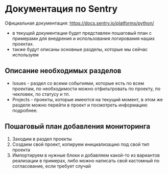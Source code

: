# Документация по Sentry
Официальная документация: https://docs.sentry.io/platforms/python/
- в текущей документации будет представлен пошаговый план с примерами для внедрения и использования логирования наших проектах.
- также будут описаны основные разделы, которые мы сейчас используем

## Описание необходимых разделов

- Issues - раздел со всеми событиями, которые есть по всем проектам, по необходимости можно отфильтровать по проекту, по чекловек, по статусу и тп.
- Projects - проекты, которые имеются на текущий момент, в этом же разделе можно перейти в проект и посмотреть информацию подробнее.

## Пошаговый план добавления мониторинга

1. Заходим в раздел проекты
2. Создаем свой проект, копируем инициализацию под свой тип проекта 
3. Импортируем в нужные блоки и добавляем какой-то из вариантов реализации в примерах, либо можно написать свой кастомный по согласование, если требует случай